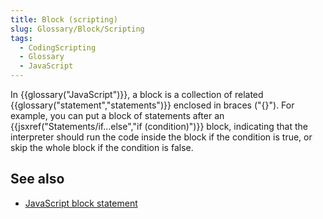 ```yaml
---
title: Block (scripting)
slug: Glossary/Block/Scripting
tags:
  - CodingScripting
  - Glossary
  - JavaScript
---
```


In {{glossary("JavaScript")}}, a block is a collection of related {{glossary("statement","statements")}} enclosed in braces ("{}"). For example, you can put a block of statements after an {{jsxref("Statements/if...else","if (condition)")}} block, indicating that the interpreter should run the code inside the block if the condition is true, or skip the whole block if the condition is false.

## See also

- [JavaScript block statement](/en-US/docs/Web/JavaScript/Reference/Statements/block)
